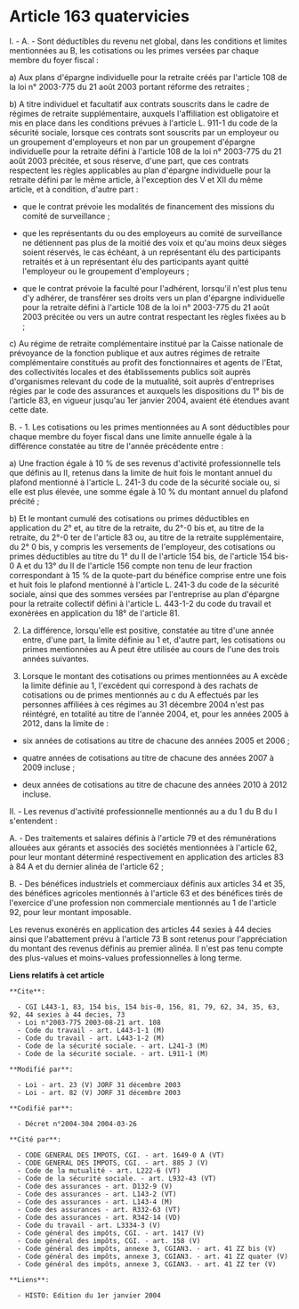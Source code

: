 # Article 163 quatervicies

I. - A. - Sont déductibles du revenu net global, dans les conditions et limites mentionnées au B, les cotisations ou les
primes versées par chaque membre du foyer fiscal :

a) Aux plans d'épargne individuelle pour la retraite créés par l'article 108 de la loi n° 2003-775 du 21 août 2003 portant
réforme des retraites ;

b) A titre individuel et facultatif aux contrats souscrits dans le cadre de régimes de retraite supplémentaire, auxquels
l'affiliation est obligatoire et mis en place dans les conditions prévues à l'article L. 911-1 du code de la sécurité
sociale, lorsque ces contrats sont souscrits par un employeur ou un groupement d'employeurs et non par un groupement
d'épargne individuelle pour la retraite défini à l'article 108 de la loi n° 2003-775 du 21 août 2003 précitée, et sous
réserve, d'une part, que ces contrats respectent les règles applicables au plan d'épargne individuelle pour la retraite
défini par le même article, à l'exception des V et XII du même article, et à condition, d'autre part :

- que le contrat prévoie les modalités de financement des missions du comité de surveillance ;

- que les représentants du ou des employeurs au comité de surveillance ne détiennent pas plus de la moitié des voix et qu'au
moins deux sièges soient réservés, le cas échéant, à un représentant élu des participants retraités et à un représentant élu
des participants ayant quitté l'employeur ou le groupement d'employeurs ;

- que le contrat prévoie la faculté pour l'adhérent, lorsqu'il n'est plus tenu d'y adhérer, de transférer ses droits vers un
plan d'épargne individuelle pour la retraite défini à l'article 108 de la loi n° 2003-775 du 21 août 2003 précitée ou vers un
autre contrat respectant les règles fixées au b ;

c) Au régime de retraite complémentaire institué par la Caisse nationale de prévoyance de la fonction publique et aux autres
régimes de retraite complémentaire constitués au profit des fonctionnaires et agents de l'Etat, des collectivités locales et
des établissements publics soit auprès d'organismes relevant du code de la mutualité, soit auprès d'entreprises régies par le
code des assurances et auxquels les dispositions du 1° bis de l'article 83, en vigueur jusqu'au 1er janvier 2004, avaient été
étendues avant cette date.

B. - 1. Les cotisations ou les primes mentionnées au A sont déductibles pour chaque membre du foyer fiscal dans une limite
annuelle égale à la différence constatée au titre de l'année précédente entre :

a) Une fraction égale à 10 % de ses revenus d'activité professionnelle tels que définis au II, retenus dans la limite de huit
fois le montant annuel du plafond mentionné à l'article L. 241-3 du code de la sécurité sociale ou, si elle est plus élevée,
une somme égale à 10 % du montant annuel du plafond précité ;

b) Et le montant cumulé des cotisations ou primes déductibles en application du 2° et, au titre de la retraite, du 2°-0 bis
et, au titre de la retraite, du 2°-0 ter de l'article 83 ou, au titre de la retraite supplémentaire, du 2° 0 bis, y compris
les versements de l'employeur, des cotisations ou primes déductibles au titre du 1° du II de l'article 154 bis, de l'article
154 bis-0 A et du 13° du II de l'article 156 compte non tenu de leur fraction correspondant à 15 % de la quote-part du
bénéfice comprise entre une fois et huit fois le plafond mentionné à l'article L. 241-3 du code de la sécurité sociale, ainsi
que des sommes versées par l'entreprise au plan d'épargne pour la retraite collectif défini à l'article L. 443-1-2 du code du
travail et exonérées en application du 18° de l'article 81.

2. La différence, lorsqu'elle est positive, constatée au titre d'une année entre, d'une part, la limite définie au 1 et,
d'autre part, les cotisations ou primes mentionnées au A peut être utilisée au cours de l'une des trois années suivantes.

3. Lorsque le montant des cotisations ou primes mentionnées au A excède la limite définie au 1, l'excédent qui correspond à
des rachats de cotisations ou de primes mentionnés au c du A effectués par les personnes affiliées à ces régimes au 31
décembre 2004 n'est pas réintégré, en totalité au titre de l'année 2004, et, pour les années 2005 à 2012, dans la limite de :

- six années de cotisations au titre de chacune des années 2005 et 2006 ;

- quatre années de cotisations au titre de chacune des années 2007 à 2009 incluse ;

- deux années de cotisations au titre de chacune des années 2010 à 2012 incluse.

II. - Les revenus d'activité professionnelle mentionnés au a du 1 du B du I s'entendent :

A. - Des traitements et salaires définis à l'article 79 et des rémunérations allouées aux gérants et associés des sociétés
mentionnées à l'article 62, pour leur montant déterminé respectivement en application des articles 83 à 84 A et du dernier
alinéa de l'article 62 ;

B. - Des bénéfices industriels et commerciaux définis aux articles 34 et 35, des bénéfices agricoles mentionnés à l'article
63 et des bénéfices tirés de l'exercice d'une profession non commerciale mentionnés au 1 de l'article 92, pour leur montant
imposable.

Les revenus exonérés en application des articles 44 sexies à 44 decies ainsi que l'abattement prévu à l'article 73 B sont
retenus pour l'appréciation du montant des revenus définis au premier alinéa. Il n'est pas tenu compte des plus-values et
moins-values professionnelles à long terme.

**Liens relatifs à cet article**

	**Cite**:

	  - CGI L443-1, 83, 154 bis, 154 bis-0, 156, 81, 79, 62, 34, 35, 63, 92, 44 sexies à 44 decies, 73
	  - Loi n°2003-775 2003-08-21 art. 108
	  - Code du travail - art. L443-1-1 (M)
	  - Code du travail - art. L443-1-2 (M)
	  - Code de la sécurité sociale. - art. L241-3 (M)
	  - Code de la sécurité sociale. - art. L911-1 (M)

	**Modifié par**:

	  - Loi - art. 23 (V) JORF 31 décembre 2003
	  - Loi - art. 82 (V) JORF 31 décembre 2003

	**Codifié par**:

	  - Décret n°2004-304 2004-03-26

	**Cité par**:

	  - CODE GENERAL DES IMPOTS, CGI. - art. 1649-0 A (VT)
	  - CODE GENERAL DES IMPOTS, CGI. - art. 885 J (V)
	  - Code de la mutualité - art. L222-6 (VT)
	  - Code de la sécurité sociale. - art. L932-43 (VT)
	  - Code des assurances - art. D132-9 (V)
	  - Code des assurances - art. L143-2 (VT)
	  - Code des assurances - art. L143-4 (M)
	  - Code des assurances - art. R332-63 (VT)
	  - Code des assurances - art. R342-14 (VD)
	  - Code du travail - art. L3334-3 (V)
	  - Code général des impôts, CGI. - art. 1417 (V)
	  - Code général des impôts, CGI. - art. 158 (V)
	  - Code général des impôts, annexe 3, CGIAN3. - art. 41 ZZ bis (V)
	  - Code général des impôts, annexe 3, CGIAN3. - art. 41 ZZ quater (V)
	  - Code général des impôts, annexe 3, CGIAN3. - art. 41 ZZ ter (V)

	**Liens**:

	  - HISTO: Edition du 1er janvier 2004
